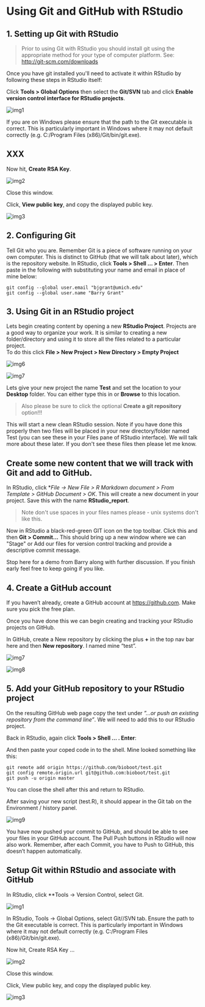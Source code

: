 # Using Git and GitHub with RStudio

## 1. Setting up Git with RStudio
> Prior to using Git with RStudio you should install git using the appropriate method for your type of computer platform. See: http://git-scm.com/downloads

Once you have git installed you'll need to activate it within RStudio by following these steps in RStudio itself:

Click **Tools > Global Options** then select the **Git/SVN** tab and click **Enable version control interface for RStudio projects**.

![img1](http://www.datasurg.net/wp-content/uploads/2015/07/1.jpg)
 
If you are on Windows please ensure that the path to the Git executable is correct. This is particularly important in Windows where it may not default correctly (e.g. C:/Program Files (x86)/Git/bin/git.exe).

## XXX 
Now hit, **Create RSA Key**.

![img2](http://www.datasurg.net/wp-content/uploads/2015/07/2_rsa.jpg)

Close this window.

Click, **View public key**, and copy the displayed public key. 

![img3](http://www.datasurg.net/wp-content/uploads/2015/07/4_rsa.jpg)


## 2. Configuring Git 
Tell Git who you are. Remember Git is a piece of software running on your own computer. This is distinct to GitHub (that we will talk about later), which is the repository website. In RStudio, click **Tools > Shell ... > Enter**. Then paste in the following with substituting your name and email in place of mine below:

	git config --global user.email "bjgrant@umich.edu" 
	git config --global user.name "Barry Grant"



## 3. Using Git in an RStudio project

Lets begin creating content by opening a new **RStudio Project**. Projects are a good way to organize your work. It is similar to creating a new folder/directory and using it to store all the files related to a particular project.  
To do this click **File > New Project > New Directory > Empty Project**

![img6](http://www.datasurg.net/wp-content/uploads/2015/07/7_new_project.jpg)

![img7](http://www.datasurg.net/wp-content/uploads/2015/07/8_new_project_with_git.jpg)

Lets give your new project the name **Test** and set the location to your **Desktop** folder. You can either type this in or **Browse** to this location.

> Also please be sure to click the optional **Create a git repository** option!!!

This will start a new clean RStudio session. Note if you have done this properly then two files will be placed in your new directory/folder named Test (you can see these in your Files pane of RStudio interface). We will talk more about these later. If you don't see these files then please let me know.

## Create some new content that we will track with Git and add to GitHub.
In RStudio, click **File -> New File > *R Markdown document > From Template > GitHub Document > OK**.
This will create a new document in your project. Save this with the name **RStudio_report**. 

> Note don't use spaces in your files names please - unix systems don't like this.

Now in RStudio a black-red-green GIT icon on the top toolbar. Click this and then **Git > Commit...**
This should bring up a new window where we can "Stage" or Add our files for version control tracking and provide a descriptive commit message.  

Stop here for a demo from Barry along with further discussion. If you finish early feel free to keep going if you like.




## 4. Create a GitHub account
If you haven’t already, create a GitHub account at https://github.com. Make sure you pick the free plan.

Once you have done this we can begin creating and tracking your RStudio projects on GitHub. 

In GitHub, create a New repository by clicking the plus **+** in the top nav bar here and then **New repository**. I named mine “test”.

![img7](http://www.datasurg.net/wp-content/uploads/2015/07/8_new_project_with_git.jpg)

![img8](http://www.datasurg.net/wp-content/uploads/2015/07/5_create_git.jpg)


## 5. Add your GitHub repository to your RStudio project
On the resulting GitHub web page copy the text under _”…or push an existing repository from the command line”_.  We will need to add this to our RStudio project.

Back in RStudio, again click **Tools > Shell … . Enter**:

And then paste your coped code in to the shell. Mine looked something like this:

	git remote add origin https://github.com/bioboot/test.git 
	git config remote.origin.url git@github.com:bioboot/test.git 
	git push -u origin master
	
You can close the shell after this and return to RStudio. 

After saving your new script (test.R), it should appear in the Git tab on the Environment / history panel.

![img9](http://www.datasurg.net/wp-content/uploads/2015/07/13_push_pull.jpg)

You have now pushed your commit to GitHub, and should be able to see your files in your GitHub account. The Pull Push buttons in RStudio will now also work. Remember, after each Commit, you have to Push to GitHub, this doesn’t happen automatically.














## Setup Git within RStudio and associate with GitHub
In RStudio, click **Tools -> Version Control, select Git.

![img1](http://www.datasurg.net/wp-content/uploads/2015/07/1.jpg)
 
In RStudio, Tools -> Global Options, select Git//SVN tab. Ensure the path to the Git executable is correct. This is particularly important in Windows where it may not default correctly (e.g. C:/Program Files (x86)/Git/bin/git.exe).

Now hit, Create RSA Key …

![img2](http://www.datasurg.net/wp-content/uploads/2015/07/2_rsa.jpg)

Close this window.

Click, View public key, and copy the displayed public key.

![img3](http://www.datasurg.net/wp-content/uploads/2015/07/4_rsa.jpg)


